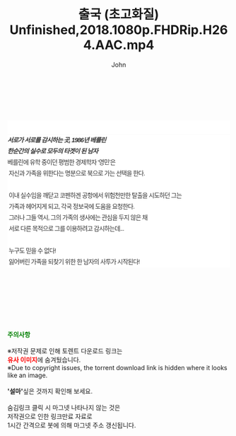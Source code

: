 ﻿---
layout: post
title:  "출국 (초고화질) Unfinished,2018.1080p.FHDRip.H264.AAC.mp4"
author: John
categories: [ 영화 ]
tags: [  ]
image:  
description: "출국 (초고화질) Unfinished,2018.1080p.FHDRip.H264.AAC.mp4 torrent 정보 공유"
toc: true
toc_sticky: true
---

<br>
<div class="view-img">
<a class="view_image" href="https://torrentmobile59.com/bbs/view_image.php?fn=%2Fdata%2Ffile%2Fmovie%2F1999782145_ZaujP0B8_936e5ea5b03576efc073da935ae978a7a6c81967.jpg" target="_blank"><img alt="" class="img-tag" content="https://torrentmobile59.com/data/file/movie/1999782145_ZaujP0B8_936e5ea5b03576efc073da935ae978a7a6c81967.jpg" itemprop="image" src="https://torrentmobile59.com/data/file/movie/1999782145_ZaujP0B8_936e5ea5b03576efc073da935ae978a7a6c81967.jpg" title=""/></a><a class="view_image" href="https://torrentmobile59.com/bbs/view_image.php?fn=%2Fdata%2Ffile%2Fmovie%2F1999782145_wQ51uoOX_b637401132fb371436f54d59547e50b4b31df7ca.jpg" target="_blank"><img alt="" class="img-tag" content="https://torrentmobile59.com/data/file/movie/1999782145_wQ51uoOX_b637401132fb371436f54d59547e50b4b31df7ca.jpg" itemprop="image" src="https://torrentmobile59.com/data/file/movie/1999782145_wQ51uoOX_b637401132fb371436f54d59547e50b4b31df7ca.jpg" title=""/></a></div><div class="view-content" itemprop="description">
<p><br/></p><div class="title_area" style="margin:0px 0px 9px;padding:0px;list-style:none;font-size:12px;font-family:'나눔고딕', NanumGothic, '돋움', Dotum, Helvetica, 'AppleSDGothicNeo-Medium', AppleGothic, sans-serif;height:30px;float:none;background-color:rgb(255,255,255);"><h4 class="h_story" style="margin:5px 10px 0px 0px;padding:0px;list-style:none;font-size:12px;font-family:'돋움', sans-serif;height:18px;width:49px;background:url(&quot;https://ssl.pstatic.net/static/movie/2020/10/h_tx_sp5.png&quot;) no-repeat 0px -17px;float:left;"><strong class="blind" style="margin:0px;padding:0px;list-style:none;font-size:0px;font-family:inherit;color:inherit;width:1px;height:1px;line-height:0;">줄거리</strong></h4></div><h5 class="h_tx_story" style="margin:-7px 0px 1px;padding:0px;list-style:none;font-size:14px;font-family:'나눔고딕', NanumGothic, Helvetica, sans-serif;color:rgb(51,51,51);background-image:url(&quot;https://ssl.pstatic.net/static/movie/2014/01/blank.gif&quot;);letter-spacing:-1px;line-height:25px;background-color:rgb(255,255,255);">서로가 서로를 감시하는 곳, 1986년 베를린<br style="list-style:none;font-size:12px;font-family:'돋움', sans-serif;color:rgb(0,0,0);"/>한순간의 실수로 모두의 타겟이 된 남자</h5><p class="con_tx" style="margin-top:-1px;margin-bottom:-6px;list-style:none;font-size:14px;font-family:'나눔고딕', NanumGothic, '돋움', Dotum, Helvetica, 'AppleSDGothicNeo-Medium', AppleGothic, sans-serif;color:rgb(51,51,51);background-image:url(&quot;https://ssl.pstatic.net/static/movie/2014/01/blank.gif&quot;);letter-spacing:-1px;line-height:25px;background-color:rgb(255,255,255);">베를린에 유학 중이던 평범한 경제학자 ‘영민’은<br style="list-style:none;font-size:12px;font-family:'돋움', sans-serif;color:rgb(0,0,0);"/> 자신과 가족을 위한다는 명분으로 북으로 가는 선택을 한다.<br style="list-style:none;font-size:12px;font-family:'돋움', sans-serif;color:rgb(0,0,0);"/> <br style="list-style:none;font-size:12px;font-family:'돋움', sans-serif;color:rgb(0,0,0);"/> 이내 실수임을 깨닫고 코펜하겐 공항에서 위험천만한 탈출을 시도하던 그는<br style="list-style:none;font-size:12px;font-family:'돋움', sans-serif;color:rgb(0,0,0);"/> 가족과 헤어지게 되고, 각국 정보국에 도움을 요청한다.<br style="list-style:none;font-size:12px;font-family:'돋움', sans-serif;color:rgb(0,0,0);"/> 그러나 그들 역시, 그의 가족의 생사에는 관심을 두지 않은 채<br style="list-style:none;font-size:12px;font-family:'돋움', sans-serif;color:rgb(0,0,0);"/> 서로 다른 목적으로 그를 이용하려고 감시하는데...<br style="list-style:none;font-size:12px;font-family:'돋움', sans-serif;color:rgb(0,0,0);"/> <br style="list-style:none;font-size:12px;font-family:'돋움', sans-serif;color:rgb(0,0,0);"/> 누구도 믿을 수 없다!<br style="list-style:none;font-size:12px;font-family:'돋움', sans-serif;color:rgb(0,0,0);"/> 잃어버린 가족을 되찾기 위한 한 남자의 사투가 시작된다!</p> </div>
    
<br><br><br><br><br><br><br>
<p data-ke-size="size16"><b><span style="color: green;">주의사항</span></b><br /><br />※저작권 문제로 인해 토렌트 다운로드 링크는<br /><b><span style="color: red;">유사 이미지</span></b>에 숨겨뒀습니다.<br />※Due to copyright issues, the torrent download link is hidden where it looks like an image.<br /><br /><b>'설마'</b>싶은 것까지 확인해 보세요.<br /><br />숨김링크 클릭 시 마그넷 나타나지 않는 것은<br />저작권으로 인한 링크만료 자료로<br />1시간 간격으로 봇에 의해 마그넷 주소 갱신됩니다.</p>
